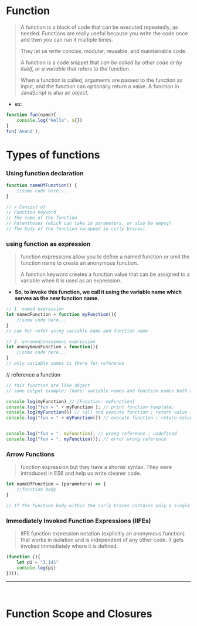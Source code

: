 # Function

> A function is a block of code that can be executed repeatedly, as needed. Functions are really useful because you write the code once and then you can run it multiple times.
>
> They let us write concise, modular, reusable, and maintainable code.
>
> A function is a code snippet that *can be called by other code or by itself, or a variable* that refers to the function.
> 
> When a function is called, arguments are passed to the function as input, and the function can optionally return a value. A function in JavaScript is also an *object*.

- ex:
```javascript
function fun(name){
    console.log("Hello". ${})
}
fun('Anand');
```

# Types of functions

### Using function declaration

```javascript
function nameOfFunction() {
	//some code here....
}

// > Consist of
// Function keyword
// The name of the function
// Parentheses (which can take in parameters, or also be empty)
// The body of the function (wrapped in curly braces).
```

### using function as expression

>  function expressions allow you to define a named function or omit the function name to create an anonymous function.
>
> A function keyword creates a function value that can be assigned to a variable when it is used as an expression.
- **So, to invoke this function, we call it using the variable name which serves as the new function name.**
  
```javascript
// 1. named expression
let namedFunction = function myFunction(){
	//some code here...
}
// cae ber refer using variable name and function name

// 2. unnamed/anonymous expression
let anonymousFunction = function(){
	//some code here...
}
// only variable names is there for reference

```
// reference a function

```javascript
// this function are like object
// some output example; (note: variable names and function names both are same properties)

console.log(myFunction) // [Function: myFunction]
console.log("fun = " + myFunction ); // print function template;
console.log(myFunction()) // call and execute function ; return value (undefined)
console.log("fun = " + myFunction()) // execute function ; return value (undefined)


console.log("fun = ". myFunction); // wrong reference ; undefined
console.log("fun = ". myFunction()); // error wrong reference

```

### Arrow Functions
> function expression but they have a shorter syntax. They were introduced in ES6 and help us write cleaner code.
>

```javascript
let nameOfFunction = (parameters) => {
	//function body
}

// If the function body within the curly braces contains only a single statement, then the braces can be omitted

```

### Immediately Invoked Function Expressions (IIFEs)

> IIFE function expression notation (explicitly an anonymous function) that works in isolation and is independent of any other code. It gets invoked immediately where it is defined.
>
```javascript
(function (){
	let pi = "3.141"
    console.log(pi)
})();
```

<hr/>
<br>

# Function Scope and Closures